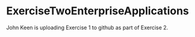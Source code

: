 # ExerciseTwoEnterpriseApplications
John Keen is uploading Exercise 1 to github as part of Exercise 2.
